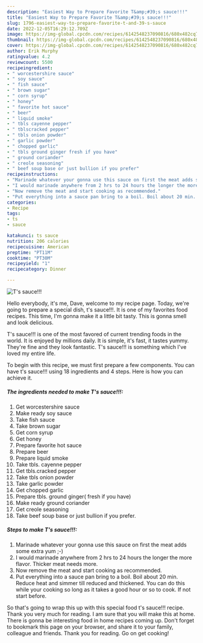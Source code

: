 ```yaml
---
description: "Easiest Way to Prepare Favorite T&amp;#39;s sauce!!!"
title: "Easiest Way to Prepare Favorite T&amp;#39;s sauce!!!"
slug: 1796-easiest-way-to-prepare-favorite-t-and-39-s-sauce
date: 2022-12-05T16:29:12.709Z
image: https://img-global.cpcdn.com/recipes/6142548237090816/680x482cq70/ts-sauce-recipe-main-photo.jpg
thumbnail: https://img-global.cpcdn.com/recipes/6142548237090816/680x482cq70/ts-sauce-recipe-main-photo.jpg
cover: https://img-global.cpcdn.com/recipes/6142548237090816/680x482cq70/ts-sauce-recipe-main-photo.jpg
author: Erik Murphy
ratingvalue: 4.2
reviewcount: 5500
recipeingredient:
- " worcestershire sauce"
- " soy sauce"
- " fish sauce"
- " brown sugar"
- " corn syrup"
- " honey"
- " favorite hot sauce"
- " beer"
- " liquid smoke"
- " tbls cayenne pepper"
- " tblscracked pepper"
- " tbls onion powder"
- " garlic powder"
- " chopped garlic"
- " tbls ground ginger fresh if you have"
- " ground coriander"
- " creole seasoning"
- " beef soup base or just bullion if you prefer"
recipeinstructions:
- "Marinade whatever your gonna use this sauce on first the meat adds some extra yum ;-)"
- "I would marinade anywhere from 2 hrs to 24 hours the longer the more flavor. Thicker meat needs more."
- "Now remove the meat and start cooking as recommended."
- "Put everything into a sauce pan bring to a boil. Boil about 20 min. Reduce heat and simmer till reduced and thickened. You can do this while your cooking so long as it takes a good hour or so to cook. If not start before."
categories:
- Recipe
tags:
- ts
- sauce

katakunci: ts sauce 
nutrition: 206 calories
recipecuisine: American
preptime: "PT11M"
cooktime: "PT30M"
recipeyield: "1"
recipecategory: Dinner

---
```



![T&#39;s sauce!!!](https://img-global.cpcdn.com/recipes/6142548237090816/680x482cq70/ts-sauce-recipe-main-photo.jpg)

Hello everybody, it's me, Dave, welcome to my recipe page. Today, we're going to prepare a special dish, t&#39;s sauce!!!. It is one of my favorites food recipes. This time, I'm gonna make it a little bit tasty. This is gonna smell and look delicious.

T&#39;s sauce!!! is one of the most favored of current trending foods in the world. It is enjoyed by millions daily. It is simple, it's fast, it tastes yummy. They're fine and they look fantastic. T&#39;s sauce!!! is something which I've loved my entire life.




To begin with this recipe, we must first prepare a few components. You can have t&#39;s sauce!!! using 18 ingredients and 4 steps. Here is how you can achieve it.

<!--inarticleads1-->

##### The ingredients needed to make T&#39;s sauce!!!:

1. Get  worcestershire sauce
1. Make ready  soy sauce
1. Take  fish sauce
1. Take  brown sugar
1. Get  corn syrup
1. Get  honey
1. Prepare  favorite hot sauce
1. Prepare  beer
1. Prepare  liquid smoke
1. Take  tbls. cayenne pepper
1. Get  tbls.cracked pepper
1. Take  tbls onion powder
1. Take  garlic powder
1. Get  chopped garlic
1. Prepare  tbls. ground ginger( fresh if you have)
1. Make ready  ground coriander
1. Get  creole seasoning
1. Take  beef soup base or just bullion if you prefer.




<!--inarticleads2-->

##### Steps to make T&#39;s sauce!!!:

1. Marinade whatever your gonna use this sauce on first the meat adds some extra yum ;-)
1. I would marinade anywhere from 2 hrs to 24 hours the longer the more flavor. Thicker meat needs more.
1. Now remove the meat and start cooking as recommended.
1. Put everything into a sauce pan bring to a boil. Boil about 20 min. Reduce heat and simmer till reduced and thickened. You can do this while your cooking so long as it takes a good hour or so to cook. If not start before.




So that's going to wrap this up with this special food t&#39;s sauce!!! recipe. Thank you very much for reading. I am sure that you will make this at home. There is gonna be interesting food in home recipes coming up. Don't forget to bookmark this page on your browser, and share it to your family, colleague and friends. Thank you for reading. Go on get cooking!

